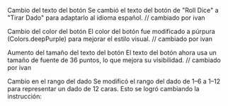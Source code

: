 Cambio del texto del botón
Se cambió el texto del botón de "Roll Dice" a "Tirar Dado" para adaptarlo al idioma español.
// cambiado por ivan

Cambio del color del botón
El color del botón fue modificado a púrpura (Colors.deepPurple) para mejorar el estilo visual.
// cambiado por ivan

Aumento del tamaño del texto del botón
El texto del botón ahora usa un tamaño de fuente de 36 puntos, lo que mejora su visibilidad.
// cambiado por ivan

Cambio en el rango del dado
Se modificó el rango del dado de 1–6 a 1–12 para representar un dado de 12 caras.
Esto se logró cambiando la instrucción:
